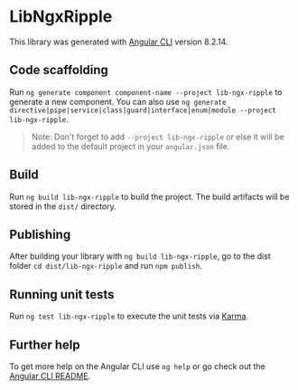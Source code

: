 # LibNgxRipple

This library was generated with [Angular CLI](https://github.com/angular/angular-cli) version 8.2.14.

## Code scaffolding

Run `ng generate component component-name --project lib-ngx-ripple` to generate a new component. You can also use `ng generate directive|pipe|service|class|guard|interface|enum|module --project lib-ngx-ripple`.
> Note: Don't forget to add `--project lib-ngx-ripple` or else it will be added to the default project in your `angular.json` file. 

## Build

Run `ng build lib-ngx-ripple` to build the project. The build artifacts will be stored in the `dist/` directory.

## Publishing

After building your library with `ng build lib-ngx-ripple`, go to the dist folder `cd dist/lib-ngx-ripple` and run `npm publish`.

## Running unit tests

Run `ng test lib-ngx-ripple` to execute the unit tests via [Karma](https://karma-runner.github.io).

## Further help

To get more help on the Angular CLI use `ng help` or go check out the [Angular CLI README](https://github.com/angular/angular-cli/blob/master/README.md).
